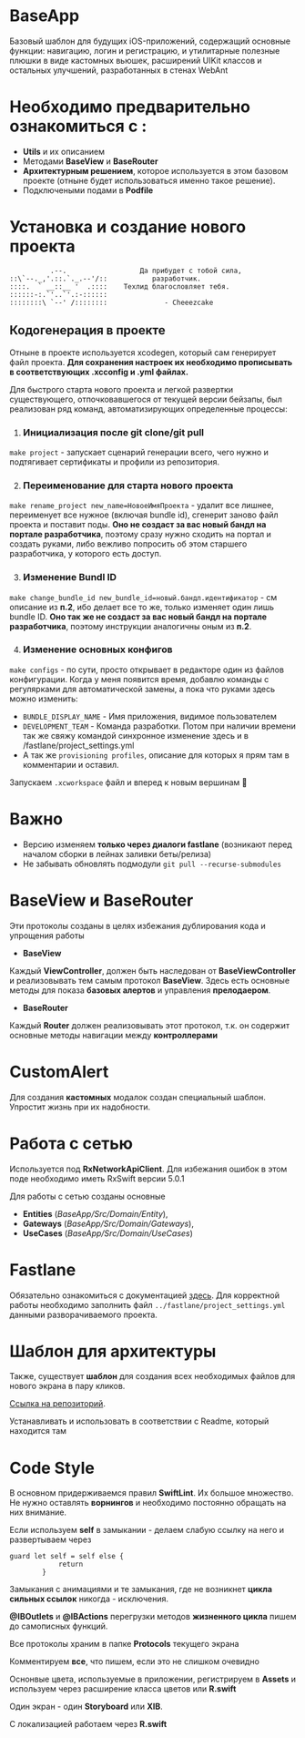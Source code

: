 # BaseApp
Базовый шаблон для будущих iOS-приложений, содержащий основные функции: навигацию, логин и регистрацию, и утилитарные полезные плюшки в виде кастомных вьюшек, расширений UIKit классов и остальных улучшений, разработанных в стенах WebAnt



# Необходимо предварительно ознакомиться с :
  - **Utils** и их описанием
  - Методами **BaseView** и **BaseRouter**
  - **Архитектурным решением**, которое используется в этом базовом проекте (отныне будет использоваться именно такое решение).
  - Подключеными подами в  **Podfile**


# Установка и создание нового проекта
````
          .--.                  Да прибудет с тобой сила,
::\`--._,'.::.`._.--'/::           разработчик.
::::.  ` __::__ '  .::::    Техлид благословляет тебя.
::::::-:.`'..`'.:-::::::
::::::::\ `--' /::::::::              - Cheeezcake
````
## Кодогенерация в проекте
Отныне в проекте используется xcodegen, который сам генерирует файл проекта. 
**Для сохранения настроек их необходимо прописывать в соответствующих .xcconfig и .yml файлах.**

Для быстрого старта нового проекта и легкой развертки существующего, отпочковавшегося от текущей версии бейзапы, был реализован ряд команд, автоматизирующих определенные процессы:

1. ### Инициализация после git clone/git pull
```make project``` - запускает сценарий генерации всего, чего нужно и подтягивает сертификаты и профили из репозитория.

2. ### Переименование для старта нового проекта
```make rename_project new_name=НовоеИмяПроекта``` - удалит все лишнее, переименует все нужное (включая bundle id), сгенерит заново файл проекта и поставит поды.
**Оно не создаст за вас новый бандл на портале разработчика**, поэтому сразу нужно сходить на портал и создать руками, либо вежливо попросить об этом старшего разработчика, у которого есть доступ.

3. ### Изменение Bundl ID 
```make change_bundle_id new_bundle_id=новый.бандл.идентификатор``` - см описание из **п.2**, ибо делает все то же, только изменяет один лишь bundle ID. 
**Оно так же не создаст за вас новый бандл на портале разработчика**, поэтому инструкции аналогичны оным из **п.2**.

4. ### Изменение основных конфигов
```make configs``` - по сути, просто открывает в редакторе один из файлов конфигурации. Когда у меня появится время, добавлю команды с регулярками для автоматической замены, а пока что руками здесь можно изменить:
 
 - ```BUNDLE_DISPLAY_NAME``` - Имя приложения, видимое пользователем
 - ```DEVELOPMENT_TEAM``` - Команда разработки. 
                                                Потом при наличии времени так же свяжу командой синхронное изменение здесь и в /fastlane/project_settings.yml
- А так же ```provisioning profiles```, описание для которых я прям там в комментарии и оставил.

Запускаем ```.xcworkspace``` файл и вперед к новым вершинам 🤘

# Важно
- Версию изменяем **только через диалоги fastlane** (возникают перед началом сборки в лейнах заливки беты/релиза)
- Не забывать обновлять подмодули  ```git pull --recurse-submodules```

# BaseView и BaseRouter
Эти протоколы созданы в целях избежания дублирования кода и упрощения работы

-  **BaseView**

Каждый **ViewController**, должен быть наследован от **BaseViewController** и реализовывать тем самым протокол **BaseView**. Здесь есть основные методы для показа **базовых алертов** и управления **прелодаером**.

-  **BaseRouter**

Каждый **Router** должен реализовывать этот протокол, т.к. он содержит основные методы навигации между **контроллерами**


# CustomAlert
Для создания **кастомных** модалок создан специальный шаблон. Упростит жизнь при их надобности.


# Работа с сетью
Используется под **RxNetworkApiClient**. Для избежания ошибок в этом поде необходимо иметь RxSwift версии 5.0.1

Для работы с сетью созданы основные 
- **Entities** (*BaseApp/Src/Domain/Entity*), 
- **Gateways** (*BaseApp/Src/Domain/Gateways*), 
- **UseCases** (*BaseApp/Src/Domain/UseCases*)


# Fastlane
Обязательно ознакомиться с документацией [здесь](https://gitlab.webant.ru/ltdwebant/buildscripts-ios).
Для корректной работы необходимо заполнить файл ```../fastlane/project_settings.yml``` данными разворачиваемого проекта.


# Шаблон для архитектуры
Также, существует **шаблон** для создания всех необходимых файлов для нового экрана в пару кликов. 
 
[Ссылка на репозиторий](https://gitlab.webant.ru/ios/xcode-templates-ios).

Устанавливать и использовать в соответствии с Readme, который находится там


# Code Style 
В основном придерживаемся правил **SwiftLint**. Их большое множество. Не нужно оставлять **ворнингов** и необходимо постоянно обращать на них внимание.

Если используем **self** в замыкании - делаем слабую ссылку на него и развертываем через
``` 
guard let self = self else {
            return
        }
```
Замыкания с анимациями и те замыкания, где не возникнет **цикла сильных ссылок** никогда - исключения.

**@IBOutlets** и **@IBActions** перегрузки методов **жизненного цикла** пишем до самописных функций.

Все протоколы храним в папке **Protocols** текущего экрана

Комментируем **все**, что пишем, если это не слишком очевидно

Оснонвые цвета, используемые в приложении, регистрируем в **Assets** и используем через расширение класса цветов или **R.swift**

Один экран - один **Storyboard** или **XIB**.

С локализацией работаем через **R.swift**
